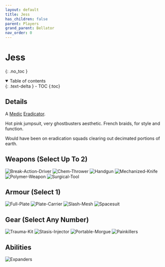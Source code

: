 ```yaml
---
layout: default
title: Jess
has_children: false
parent: Players
grand_parent: Bellator
nav_order: 0
---
```

# Jess
{: .no_toc }

<details open markdown="block">
  <summary>
    Table of contents
  </summary>
  {: .text-delta }
- TOC
{:toc}
</details>


## Details
A [Medic](Game/Medic) [Eradicator](Game/Blocks/Eradicator).

Hot pink jumpsuit, very ghostbusters aesthetic. French braids, for style and function.

Would have been on eradication squads clearing out decimated portions of earth.

## Weapons (Select Up To 2)
![Break-Action-Driver](Game/Blocks/Break-Action-Driver)
![Chem-Thrower](Game/Blocks/Chem-Thrower)
![Handgun](Game/Blocks/Handgun)
![Mechanized-Knife](Game/Blocks/Mechanized-Knife)
![Polymer-Weapon](Game/Blocks/Polymer-Weapon)
![Surgical-Tool](Game/Blocks/Surgical-Tool)

## Armour (Select 1)
![Full-Plate](Game/Blocks/Full-Plate)
![Plate-Carrier](Game/Blocks/Plate-Carrier)
![Slash-Mesh](Game/Blocks/Slash-Mesh)
![Spacesuit](Game/Blocks/Spacesuit)

## Gear (Select Any Number)
![Trauma-Kit](Game/Blocks/Trauma-Kit)
![Stasis-Injector](Game/Blocks/Stasis-Injector)
![Portable-Morgue](Game/Blocks/Portable-Morgue)
![Painkillers](Game/Blocks/Painkillers)

## Abilities
![Expanders](Game/Blocks/Expanders)
